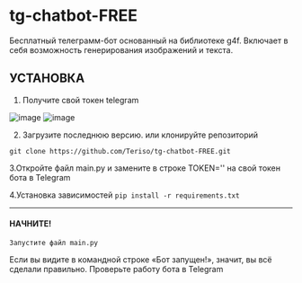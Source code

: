 # tg-chatbot-FREE
Бесплатный телеграмм-бот основанный на библиотеке g4f. Включает в себя возможность генерирования изображений и текста.
## УСТАНОВКА
1. Получите свой токен telegram

   
![image](https://github.com/user-attachments/assets/439f7cfa-30dc-406a-91a6-da30184a28ed)
![image](https://github.com/user-attachments/assets/a0213756-7620-44a7-bfbe-9c1edccd1792)

2. Загрузите последнюю версию. или клонируйте репозиторий

`git clone https://github.com/Teriso/tg-chatbot-FREE.git`

3.Откройте файл main.py и замените в строке TOKEN='' на свой токен бота в Telegram


4.Установка зависимостей
`pip install -r requirements.txt`

---

#### НАЧНИТЕ!
`Запустите файл main.py`


Если вы видите в командной строке «Бот запущен!», значит, вы всё сделали правильно. Проверьте работу бота в Telegram
